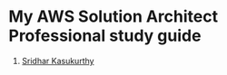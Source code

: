 # My AWS Solution Architect Professional study guide

1. [Sridhar Kasukurthy](https://dev.to/aws-builders/my-aws-solution-architect-professional-study-guide-2i05)
